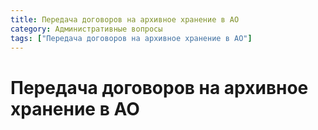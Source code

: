 ```yaml
---
title: Передача договоров на архивное хранение в АО
category: Административные вопросы
tags: ["Передача договоров на архивное хранение в АО"]
---
```

# Передача договоров на архивное хранение в АО
